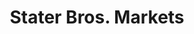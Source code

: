 ---
title: "Stater Bros. Markets"
url: /ontario/stater-bros-markets-west-holt-boulevard/
shop: supermarket
---